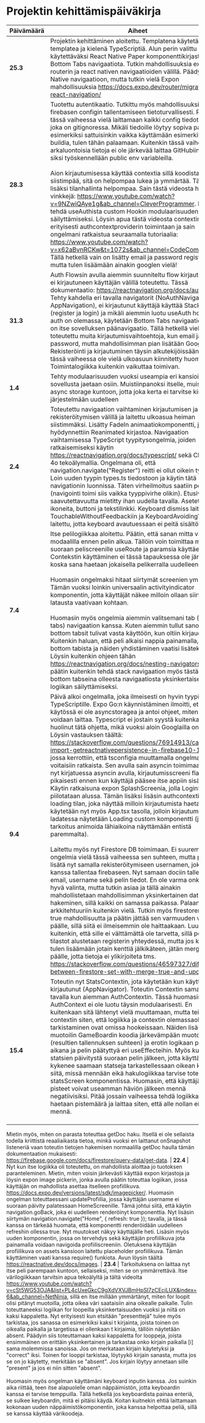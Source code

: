 # Projektin kehittämispäiväkirja
| Päivämäärä   | Aiheet   |
|-------------|-------------|
| __25.3__ | Projektin kehittäminen aloitettu. Templatena käytetään Blank templatea ja kielenä TypeScriptiä. Alun perin valittu käytettäväksi React Native Paper komponenttikirjastoa ja Bottom Tabs navigaatiota. Tutkin mahdollisuuksia expo routerin ja react nativen navigaatioiden välillä. Päädyin React Native navigaatioon, mutta tutkin vielä Expon mahdollisuuksia https://docs.expo.dev/router/migrate/from-react-navigation/ |
| __28.3__ | Tuotettu autentikaatio. Tutkittu myös mahdollisuuksia firebasen configin tallentamiseen tietoturvallisesti. Päädyin tässä vaiheessa vielä laittamaan kaikki config tiedot .env:iin, joka on gitignoressa. Mikäli tiedoille löytyy sopiva paikka ja esimerkiksi sattuisinkin vaikka käyttämään esimerkiksi EAS buildia, tulen tähän palaamaan. Kuitenkin tässä vaiheessa arkaluontoisia tietoja ei ole järkevää laittaa GitHubiin, joten siksi työskennellään public env variableilla.<br><br> Aion kirjautumisessa käyttää contextia sillä koodista tulee siistimpää, sitä on helpompaa lukea ja ymmärtää. Tämän lisäksi tilanhallinta helpompaa. Sain tästä videosta hyvin vinkkejä: https://www.youtube.com/watch?v=9NZwiQAye1g&ab_channel=CleverProgrammer. Päätin tehdä useAuthista custom Hookin modulaarisuuden säilyttämiseksi. Löysin apua tästä videosta contextin, erityisesti authcontextproviderin toimintaan ja sain ongelmani ratkaistua seuraamalla tutoriaalia: https://www.youtube.com/watch?v=x62aBvnRCKw&t=1072s&ab_channel=CodeCommerce. Tällä hetkellä vain on lisätty email ja password register, mutta tulen lisäämään ainakin googlen vielä! |
| __31.3__ | Auth Flowsin avulla aiemmin suunniteltu flow kirjautuneen ja ei kirjautuneen käyttäjän välillä toteutettu. Tässä dokumentaatio: https://reactnavigation.org/docs/auth-flow/. Tehty kahdella eri tavalla navigatorit (NoAuthNavigation ja AppNavigation), ei kirjautunut käyttäjä käyttää Stack Navia (register ja login) ja mikäli aiemmin luotu useAuth hookin auth on olemassa, käytetään Bottom Tabs navigaatiota, joka on itse sovelluksen päänavigaatio. Tällä hetkellä vielä ei ole toteutettu muita kirjautumisvaihtoehtoja, kun email ja password, mutta mahdollisimman pian lisätään Google. Rekisteröinti ja kirjautuminen täysin alkutekijöissään, eikä tässä vaiheessa ole vielä ulkoasuun kiinnitetty huomiota. Toimintalogiikka kuitenkin vaikuttaa toimivan. |
| __1.4__ | Tehty modulaarisuuden vuoksi useampia eri kansioita jonne sovellusta jaetaan osiin. Muistiinpanoksi itselle, muista laittaa async storage kuntoon, jotta joka kerta ei tarvitse kirjautua järjestelmään uudelleen |
| __2.4__ | Toteutettu navigaation vaihtaminen kirjautumisen ja rekisteröitymisen välillä ja laitettu ulkoasua heiman siistimmäksi. Lisätty FadeIn animaatiokomponentti, jossa hyödynnettiin Reanimated kirjastoa. Navigaation vaihtamisessa TypeScript tyypitysongelmia, joiden ratkaisemiseksi käytin https://reactnavigation.org/docs/typescript/ sekä ChatGPT 4o tekoälymallia. Ongelmana oli, että navigation.navigate("Register") reitti ei ollut oikein tyypitetty. Loin uuden tyypin types.ts tiedostoon ja käytin tätä navigationin luonnissa. Täten virheilmoitus saatiin pois (navigointi toimi siis vaikka tyyppivirhe olikin). Etusivun saavutettavuutta mietitty ihan uudella tavalla. Asetettu ikoneita, buttoni ja tekstilinkki. Keyboard dismiss laitettu TouchableWithoutFeedbackiin ja KeyboardAvoidingView laitettu, jotta keyboard avautuessaan ei peitä sisältöä |
| __7.4__ | Itse pelilogiikkaa aloitettu. Päätin, että sanan mitta valitaan modaalilla ennen pelin alkua. Tällöin voin toimittaa mitan suoraan peliscreenille useRoute ja paramsia käyttäen. Contekstin käyttäminen ei tässä tapauksessa ole järkevää, koska sana haetaan jokaisella pelikerralla uudelleen. <br><br> Huomasin ongelmaksi hitaat siirtymät screenien yms välillä. Tämän vuoksi loinkin universaalin activityindicator komponentin, jotta käyttäjät näkee milloin ollaan siirtymässä latausta vaativaan kohtaan. <br><br> Huomasin myös ongelmia aiemmin valitsemani tab (bottom tabs) navigaation kanssa. Kuten aiemmin tullut sanotuksi, bottom tabsit tulivat vasta käyttöön, kun oltiin kirjauduttu. Kuitenkin haluan, että peli alkaisi nappia painamalla, eikä bottom tabista ja näiden yhdistäminen vaatisi lisätekemistä. Löysin kuitenkin ohjeen tähän https://reactnavigation.org/docs/nesting-navigators/, mutta päätin kuitenkin tehdä stack navigaation myös tästä aiemmin bottom tabseina olleesta navigaatiosta yksinkertaisen logiikan säilyttämiseksi. |
| __9.4__ | Päivä alkoi ongelmalla, joka ilmeisesti on hyvin tyypillinen TypeScriptille. Expo Go:n käynnistäminen ilmoitti, että käytössä ei ole asyncstoragea ja antoi ohjeet, miten se voidaan laittaa. Typescript ei jostain syystä kuitenkaan huolinut tätä ohjetta, mikä vuoksi aloin Googlailla ongelmaa. Löysin vastauksen täältä: https://stackoverflow.com/questions/76914913/cannot-import-getreactnativepersistence-in-firebase10-1-0, jossa kerrottiin, että tsconfigia muuttamalla ongelma voitaisiin ratkaista. Sen avulla sain asyncin toimimaan, mutta nyt kirjatuessa asyncin avulla, kirjautumisscreeni flashaa pikaisesti ennen kun käyttäjä pääsee itse appiin sisään. Käytin ratkaisuna expon SplashScreenia, jolla LoginScreeni piilotataan alussa. Tämän lisäksi lisäsin authcontextiin loading tilan, joka näyttää milloin kirjautumista haetaan. Tätä käytetään nyt myös App.tsx tasolla, jolloin kirjautumista ladatessa näytetään Loading custom komponentti (joka olisi tarkoitus animoida lähiaikoina näyttämään entistä paremmalta). <br><br> Laitettu myös nyt Firestore DB toimimaan. Ei suurempia ongelmia vielä tässä vaiheessa sen suhteen, mutta päätin lisätä nyt samalla rekisteröitymiseen usernamen, joka tulee kanssa tallentaa firebaseen. Nyt samaan dociin tallennetaan email, username sekä pelin tiedot. En ole varma onko tämä hyvä valinta, mutta tutkin asiaa ja tällä ainakin mahdollistetaan mahdollisimman yksinkertainen datan hakeminen, sillä kaikki on samassa paikassa. Palaan tähän arkkitehtuuriin kuitenkin vielä. Tutkin myös firestoren merge: true mahdollisuutta ja päätin jättää sen varmuuden vuoksi päälle, sillä siitä ei ilmeisemmin ole haittaakaan. Luulen, kuitenkin, että sille ei välttämättä ole tarvetta, sillä pelaajan tilastot alustetaan registerin yhteydessä, mutta jos kuitenkin tulen lisäämään jotain kenttiä jälkikäteen, jätän mergen päälle, jotta tietoja ei ylikirjoiteta tms. https://stackoverflow.com/questions/46597327/difference-between-firestore-set-with-merge-true-and-update |
| __15.4__ | Toteutin nyt StatsContextin, jota käytetään kun käyttäjä on kirjautunut (AppNavigator). Toteutin Contextin samalla tavalla kun aiemman AuthContextin. Tässä huomasin, että AuthContext ei ole luotu täysin modulaarisesti. En kuitenkaan sitä lähtenyt vielä muuttamaan, mutta tein uuden contextin siten, että logiikka ja contextin olemassaolon tarkistaminen ovat omissa hookeissaan. Näiden lisäski muotoilin GameBoardin koodia järkevämpään muotoon (resultien tallennuksen suhteen) ja erotin logikaan pelin aikana ja pelin päätyttyä eri useEffecteihin. Myös kutsun nyt statsien päivitystä suoraan pelin jälkeen, jotta käyttäjä kykenee saamaan statseja tarkastellessaan oikean kuvan siitä, missä mennään eikä hakulogiikkaa tarvise toteuttaa statsScreen komponentissa. Huomasin, että käyttäjän pisteet voivat useamman häviön jälkeen mennä negatiivisiksi. Pitää jossain vaiheessa tehdä logiikka, jossa haetaan pistemäärä ja laittaa siten, että alle nollan ei voida mennä.<br><br>
Mietin myös, miten on parasta toteuttaa getDoc haku. Itsellä ei ole sellaista todella kriittistä reaaliaikasta tietoa, minkä vuoksi en laittanut onSnapshot listeneriä vaan toteutin tietojen hakemisen normaalilla getDoc haulla tämän dokumentaation mukaisesti: https://firebase.google.com/docs/firestore/query-data/get-data.
| __22.4__ | Nyt kun itse logiikka oli toteutettu, on mahdollista aloittaa jo tuotoksen paranteleminen. Mietin, miten voisin järkevästi käyttää expon kirjastoja ja löysin expon image pickerin, jonka avulla päätin toteuttaa logiikan, jossa käyttäjän on mahdollista asettaa itselleen profiilikuva. https://docs.expo.dev/versions/latest/sdk/imagepicker/. Huomasin ongelman toteuttaessani updateProfiilia, jossa käyttäjän username ei suoraan päivity palatessaan HomeScreenille. Tämä johtui siitä, että käytin navigation.goBack, joka ei uudelleen renderöinyt komponenttia. Nyt lisäsin siirtymän navigation.navigate("Home", { refresh: true }); tavalla, ja tässä kanssa on tärkeää huomata, että komponentti renderöidään uudelleen refreshin ollessa true. Nyt muutokset näkyy käyttäjälle heti. Lisäsin myös uuden komponentin, jossa on tervehdys sekä käyttäjän profiilikuva jota painamalla voidaan navigoida profiiliscreeniin. Oletuksena käyttäjän profiilikuva on assets kansioon laitettu placeholder profiilikuva. Tämän käyttäminen vaati kanssa require() funkiota. Avun löysin täältä https://reactnative.dev/docs/images.
| __23.4__ | Tarkoituksena on laittaa nyt itse peli parempaan kuntoon, sellaiseksi, miten se on ymmärrettävä. Itse värilogiikkaan tarvitsin apua tekoälyltä ja tältä videolta https://www.youtube.com/watch?v=cSt5WG53OJA&list=PL4cUxeGkcC9gXdVXVJBmHpSI7zCEcjLUX&index=6&ab_channel=NetNinja, sillä en itse millään ymmärtänyt, miten for loopit olisi pitänyt muotoilla, jotta oikea väri saataisiin aina oikealle paikalle. Tulin toteuttaneeksi logiikan for loopeilla yksinkertaisuuden vuoksi ja niitä on kaksi kappaletta. Nyt erityisesti kun etsitään "presenttejä" tulee myös tarkistaa, jos sanassa on esimerkiksi kaksi t kirjainta, joista toinen on oikealla paikalla ja targetissa ei ollenkaan t kirjaimia, tällöin näytetään absent. Päädyin siis toteuttamaan kaksi kappaletta for looppeja, joista ensimmäinen on erittäin yksinkertainen ja tarkastaa onko kirjain paikalla [i] sama molemmissa sanoissa. Jos on merkataan kirjain käytetyksi ja "correct" iksi. Toinen for looppi tarkistaa, löytyykö kirjain sanasta, mutta jos se on jo käytetty, merkitään se "absent". Jos kirjain löytyy annetaan sille "present" ja jos ei niin sitten "absent".<br><br>Huomasin myös ongelman käyttämäni keyboard inputin kanssa. Jos suinkin aika riittää, teen itse alapuolelle oman näppäimistön, jotta keyboardin kanssa ei tarvise temppuilla. Tällä hetkellä jos keyboardista painaa enteriä, se sulkee keyboardin, mitä ei pitäisi käydä. Koitan kuitnekin ehtiä laittamaan kokonaan uuden näppäimistökomponentin, joka kanssa helpottaa peliä, sillä se kanssa käyttää värikoodeja.
